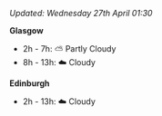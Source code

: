 *Updated: Wednesday 27th April 01:30*

**Glasgow**

* 2h - 7h: :partly_sunny: Partly Cloudy
* 8h - 13h: :cloud: Cloudy

**Edinburgh**

* 2h - 13h: :cloud: Cloudy
